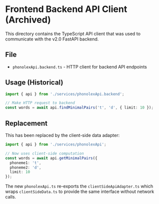 # Frontend Backend API Client (Archived)

This directory contains the TypeScript API client that was used to communicate with the v2.0 FastAPI backend.

## File

- `phonolexApi.backend.ts` - HTTP client for backend API endpoints

## Usage (Historical)

```typescript
import { api } from './services/phonolexApi.backend';

// Make HTTP request to backend
const words = await api.findMinimalPairs('t', 'd', { limit: 10 });
```

## Replacement

This has been replaced by the client-side data adapter:

```typescript
import { api } from './services/phonolexApi';

// Now uses client-side computation
const words = await api.getMinimalPairs({
  phoneme1: 't',
  phoneme2: 'd',
  limit: 10
});
```

The new `phonolexApi.ts` re-exports the `clientSideApiAdapter.ts` which wraps `clientSideData.ts` to provide the same interface without network calls.
